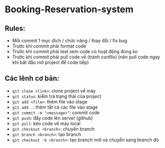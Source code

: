 # Booking-Reservation-system
## Rules:
- Mỗi commit 1 mục đích / chức năng / thay đổi / fix bug
- Trước khi commit phải format code
- Trước khi commit phải test xem code có hoạt động đúng ko
- Trước khi commit phải pull code về (tránh conflix) (nên pull code ngay khi bắt đầu mở project để code tiếp)

## Các lênh cơ bản:
- `git clone <link>`: clone project về máy
- `git status`: kiểm tra trạng thái của project
- `git add <file>`: thêm file vào stage
- `git add .`: thêm tất cả các file vào stage
- `git commit -m "<message>"`: commit code
- `git push`: đẩy code lên server (github)
- `git pull`: kéo code về máy local
- `git checkout <branch>`: chuyển branch
- `git branch <branch>`: tạo branch
- `git checkout -b <branch>`: tạo branch mới và chuyển sang branch đó